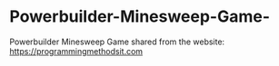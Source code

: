 # Powerbuilder-Minesweep-Game-
Powerbuilder Minesweep Game 
shared from the website: https://programmingmethodsit.com
